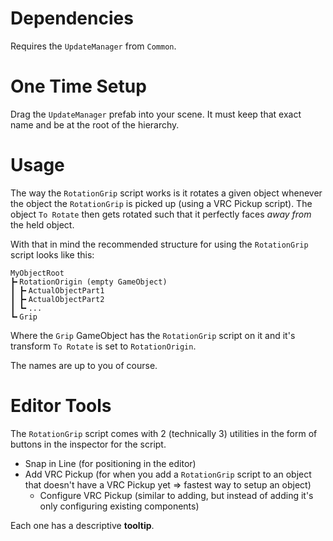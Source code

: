 
# Dependencies

Requires the `UpdateManager` from `Common`.

# One Time Setup

Drag the `UpdateManager` prefab into your scene. It must keep that exact name and be at the root of the hierarchy.

# Usage

The way the `RotationGrip` script works is it rotates a given object whenever the object the `RotationGrip` is picked up (using a VRC Pickup script). The object `To Rotate` then gets rotated such that it perfectly faces _away from_ the held object.

With that in mind the recommended structure for using the `RotationGrip` script looks like this:
```
MyObjectRoot
┣╸RotationOrigin (empty GameObject)
┃ ┣╸ActualObjectPart1
┃ ┣╸ActualObjectPart2
┃ ┗╸...
┗╸Grip
```
Where the `Grip` GameObject has the `RotationGrip` script on it and it's transform `To Rotate` is set to `RotationOrigin`.

The names are up to you of course.

# Editor Tools

The `RotationGrip` script comes with 2 (technically 3) utilities in the form of buttons in the inspector for the script.

- Snap in Line (for positioning in the editor)
- Add VRC Pickup (for when you add a `RotationGrip` script to an object that doesn't have a VRC Pickup yet => fastest way to setup an object)
  - Configure VRC Pickup (similar to adding, but instead of adding it's only configuring existing components)

Each one has a descriptive **tooltip**.
